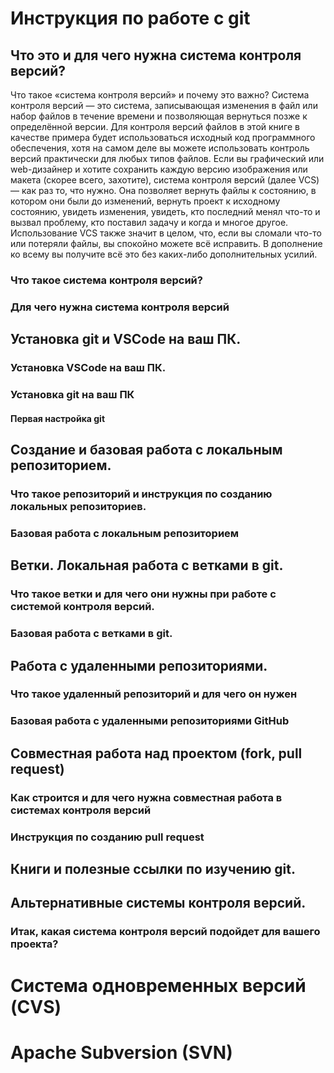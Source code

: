 # Инструкция по работе с git

## Что это и для чего нужна система контроля версий?
Что такое «система контроля версий» и почему это важно? Система контроля версий — это
система, записывающая изменения в файл или набор файлов в течение времени и
позволяющая вернуться позже к определённой версии. Для контроля версий файлов в этой
книге в качестве примера будет использоваться исходный код программного обеспечения,
хотя на самом деле вы можете использовать контроль версий практически для любых
типов файлов.
Если вы графический или web-дизайнер и хотите сохранить каждую версию изображения
или макета (скорее всего, захотите), система контроля версий (далее VCS) — как раз то, что
нужно. Она позволяет вернуть файлы к состоянию, в котором они были до изменений,
вернуть проект к исходному состоянию, увидеть изменения, увидеть, кто последний менял
что-то и вызвал проблему, кто поставил задачу и когда и многое другое. Использование VCS
также значит в целом, что, если вы сломали что-то или потеряли файлы, вы спокойно
можете всё исправить. В дополнение ко всему вы получите всё это без каких-либо
дополнительных усилий.
### Что такое система контроля версий?

### Для чего нужна система контроля версий

## Установка git и VSCode на ваш ПК.

### Установка VSCode на ваш ПК.

### Установка git на ваш ПК

#### Первая настройка git

## Создание и базовая работа с локальным репозиторием.

### Что такое репозиторий и инструкция по созданию локальных репозиториев.

### Базовая работа с локальным репозиторием

## Ветки. Локальная работа с ветками в git.

### Что такое ветки и для чего они нужны при работе с системой контроля версий.

### Базовая работа с ветками в git.

## Работа с удаленными репозиториями.

### Что такое удаленный репозиторий и для чего он нужен

### Базовая работа с удаленными репозиториями GitHub

## Совместная работа над проектом (fork, pull request)

### Как строится и для чего нужна совместная работа в системах контроля версий

### Инструкция по созданию pull request

## Книги и полезные ссылки по изучению git.

## Альтернативные системы контроля версий.

### Итак, какая система контроля версий подойдет для вашего проекта?

# Система одновременных версий (CVS)

# Apache Subversion (SVN)


